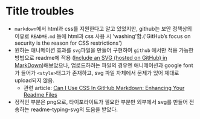 # Title troubles

- `markdown`에서 html과 css를 지원한다고 알고 있었지만, github는 보안 정책상의 이유로 `README.md` 등에 html과 css 사용 시 'washing'함.('GitHub’s focus on security is the reason for CSS restrictions')
- 원하는 애니메이션 효과를 `svg`파일을 만들어 구현하여 `github` 에서만 적용 가능한 방법으로 readme에 적용 ([Include an SVG (hosted on GitHub) in MarkDown](https://stackoverflow.com/questions/13808020/include-an-svg-hosted-on-github-in-markdown))해보았으나, 업로드하려는 파일의 경우엔 애니메이션과 google font가 들어가 `<style>`태그가 존재하고, svg 파일 자체에서 문제가 있어 제대로 upload되지 않음.
  - 관련 article: [Can I Use CSS In GitHub Markdown: Enhancing Your Readme Files](https://gadgetmates.com/github-markdown-css)   
- 정적인 부분은 png으로, 타이포라이트가 필요한 부분만 외부에서 svg를 만들어 전송하는 readme-typing-svg의 도움을 받았다.

